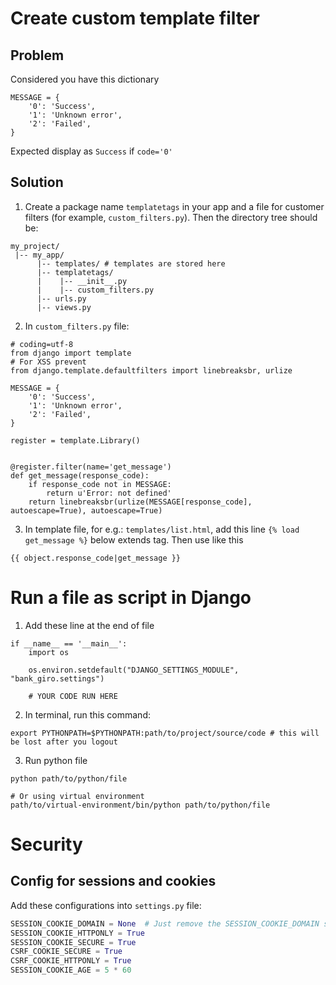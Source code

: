 # Create custom template filter

## Problem

Considered you have this dictionary

```
MESSAGE = {
    '0': 'Success',
    '1': 'Unknown error',
    '2': 'Failed',
}
```

Expected display as `Success` if `code='0'`

## Solution

1. Create a package name `templatetags` in your app and a file for customer filters (for example, `custom_filters.py`). Then the directory tree should be:

```
my_project/
 |-- my_app/
      |-- templates/ # templates are stored here
      |-- templatetags/
      |    |-- __init__.py
      |    |-- custom_filters.py
      |-- urls.py
      |-- views.py
```

2. In `custom_filters.py` file:

```
# coding=utf-8
from django import template
# For XSS prevent
from django.template.defaultfilters import linebreaksbr, urlize

MESSAGE = {
    '0': 'Success',
    '1': 'Unknown error',
    '2': 'Failed',
}

register = template.Library()


@register.filter(name='get_message')
def get_message(response_code):
    if response_code not in MESSAGE:
        return u'Error: not defined'
    return linebreaksbr(urlize(MESSAGE[response_code], autoescape=True), autoescape=True)
```

3. In template file, for e.g.: `templates/list.html`, add this line `{% load get_message %}` below extends tag. Then use like this

```
{{ object.response_code|get_message }}
```

# Run a file as script in Django

1. Add these line at the end of file

```
if __name__ == '__main__':
    import os

    os.environ.setdefault("DJANGO_SETTINGS_MODULE", "bank_giro.settings")
    
    # YOUR CODE RUN HERE
```

2. In terminal, run this command:

```
export PYTHONPATH=$PYTHONPATH:path/to/project/source/code # this will be lost after you logout
```

3. Run python file

```
python path/to/python/file

# Or using virtual environment
path/to/virtual-environment/bin/python path/to/python/file
```

# Security

## Config for sessions and cookies

Add these configurations into `settings.py` file:

```python
SESSION_COOKIE_DOMAIN = None  # Just remove the SESSION_COOKIE_DOMAIN setting or set it to None. Django will automatically use the current domain.
SESSION_COOKIE_HTTPONLY = True
SESSION_COOKIE_SECURE = True
CSRF_COOKIE_SECURE = True
CSRF_COOKIE_HTTPONLY = True
SESSION_COOKIE_AGE = 5 * 60
```